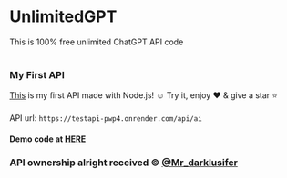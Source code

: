 # UnlimitedGPT
This is 100% free unlimited ChatGPT API code
<br><br>

### My First API
[This](https://testapi-pwp4.onrender.com/api/ai) is my first API made with Node.js! ☺ Try it, enjoy ♥ & give a star ⭐ 
<br><br>
API url: ```
    https://testapi-pwp4.onrender.com/api/ai
    ```
#### Demo code at [HERE](https://github.com/DarkLusifer/UnlimitedGPT/blob/main/chatGPT.py)

### API ownership alright received ©️ [@Mr_darklusifer](https://t.me/itz_darklusiferbot)
